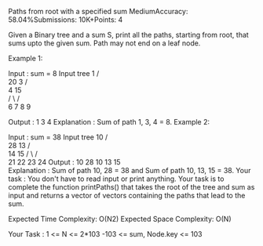 Paths from root with a specified sum
MediumAccuracy: 58.04%Submissions: 10K+Points: 4

Given a Binary tree and a sum S, print all the paths, starting from root, that sums upto the given sum. Path may not end on a leaf node.

Example 1:

Input : 
sum = 8
Input tree
         1
       /   \
     20      3
           /    \
         4       15   
        /  \     /  \
       6    7   8    9      

Output :
1 3 4
Explanation : 
Sum of path 1, 3, 4 = 8.
Example 2:

Input : 
sum = 38
Input tree
          10
       /     \
     28       13
           /     \
         14       15
        /   \     /  \
       21   22   23   24
Output :
10 28
10 13 15  
Explanation :
Sum of path 10, 28 = 38 and
Sum of path 10, 13, 15 = 38.
Your task :
You don't have to read input or print anything. Your task is to complete the function printPaths() that takes the root of the tree and sum as input and returns a vector of vectors containing the paths that lead to the sum.
 
Expected Time Complexity: O(N2)
Expected Space Complexity: O(N)
 
Your Task :
1 <= N <= 2*103
-103 <= sum, Node.key <= 103